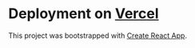 # Deployment on [Vercel](https://sagirov.vercel.app)

This project was bootstrapped with [Create React App](https://github.com/facebook/create-react-app).
